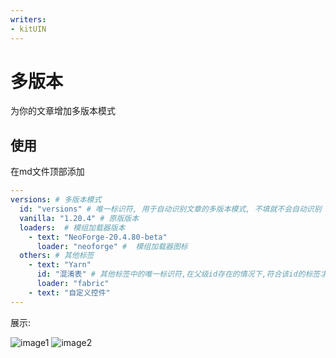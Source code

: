 ```yaml
---
writers:
- kitUIN
---
```

# 多版本
为你的文章增加多版本模式

## 使用
在md文件顶部添加
```yml
---
versions: # 多版本模式
  id: "versions" # 唯一标识符, 用于自动识别文章的多版本模式, 不填就不会自动识别
  vanilla: "1.20.4" # 原版版本
  loaders:  # 模组加载器版本
    - text: "NeoForge-20.4.80-beta"
      loader: "neoforge" #  模组加载器图标
  others: # 其他标签
    - text: "Yarn"
      id: "混淆表" # 其他标签中的唯一标识符,在父级id存在的情况下,符合该id的标签才会被自动识别
      loader: "fabric"
    - text: "自定义控件"
---
```
展示:

![image1](/components/version1.png)
![image2](/components/version2.png)
